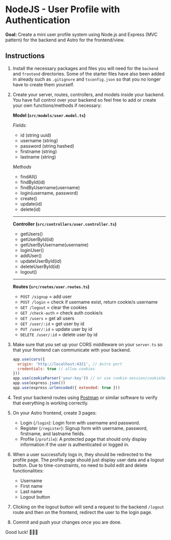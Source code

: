 # NodeJS - User Profile with Authentication

**Goal:** Create a mini user profile system using Node.js and Express (MVC pattern) for the backend and Astro for the frontend/view.

## Instructions

1. Install the necessary packages and files you will need for the `backend` and `frontend` directories. Some of the starter files have also been added in already such as `.gitignore` and `tsconfig.json` so that you no longer have to create them yourself.
2. Create your server, routes, controllers, and models inside your backend. You have full control over your backend so feel free to add or create your own functions/methods if necessary:
  
    **Model (`src/models/user.model.ts`)**

    *Fields:*
    - id (string uuid)
    - username (string)
    - password (string hashed)
    - firstname (string)
    - lastname (string)

    *Methods*
    - findAll()
    - findById(id)
    - findByUsername(username)
    - login(username, password)
    - create()
    - update(id)
    - delete(id)

    ---

    **Controller (`src/controllers/user.controller.ts`)**
    - getUsers()
    - getUserById(id)
    - getUserByUsername(username)
    - loginUser()
    - addUser()
    - updateUserById(id)
    - deleteUserById(id)
    - logout()

    ---

    **Routes (`src/routes/user.routes.ts`)**
    - `POST /signup` = add user
    - `POST /login` = check if username exist, return cookie/s username
    - `GET /logout` = clear the cookies
    - `GET /check-auth` = check auth cookie/s
    - `GET /users` = get all users
    - `GET /user/:id` = get user by id
    - `PUT /user/:id` = update user by id
    - `DELETE /user/:id` = delete user by id

3. Make sure that you set up your CORS middleware on your `server.ts` so that your frontend can communicate with your backend.

    ```js
    app.use(cors({
      origin: 'http://localhost:4321', // Astro port
      credentials: true // allow cookies
    }))
    app.use(cookieParser('your-key')) // or use cookie-session/cookieSession instead
    app.use(express.json())
    app.use(express.urlencoded({ extended: true }))
    ```

4. Test your backend routes using [Postman](https://www.postman.com/) or similar software to verify that everything is working correctly.
5. On your Astro frontend, create 3 pages:
    - Login (`/login`): Login form with username and password.
    - Register (`/register`): Signup form with username, password, firstname, and lastname fields.
    - Profile (`/profile`): A protected page that should only display information if the user is authenticated or logged in.
6. When a user successfully logs in, they should be redirected to the profile page. The profile page should just display user data and a logout button. Due to time-constraints, no need to build edit and delete functionalities:
    - Username
    - First name
    - Last name
    - Logout button
7. Clicking on the logout button will send a request to the backend `/logout` route and then on the frontend, redirect the user to the login page.
8. Commit and push your changes once you are done.

Good luck! 🎉🎉🎉
